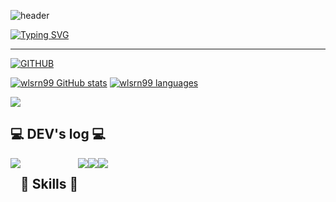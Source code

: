 ![header](https://capsule-render.vercel.app/api?type=waving&color=6994CDEE&text=&animation=twinkling&height=80)

[![Typing SVG](https://readme-typing-svg.demolab.com?font=Alkatra&weight=500&size=45&duration=4000&pause=3&color=6994CDEE&center=false&vCenter=false&multiline=true&repeat=true&width=1000&height=100&lines=Welcome+to+wlsrn99+GitHub!👋)](https://git.io/typing-svg)
 
<div align="left">  
 
 ---

[![GITHUB](https://hits.seeyoufarm.com/api/count/incr/badge.svg?url=https%3A%2F%2Fgithub.com%wlsrn99&count_bg=%23F29494&title_bg=%232F2E2E&icon=github.svg&icon_color=%23FFFFFF&title=GITHUB&edge_flat=false)](https://github.com/wlsrn99)

[![wlsrn99 GitHub stats](https://github-readme-stats.vercel.app/api?username=wlsrn99&theme=nord&hide_border=true&count_private=true)](https://github.com/wlsrn99/github-readme-stats) [![wlsrn99 languages](https://github-readme-stats.vercel.app/api/top-langs/?username=backendINFJ&layout=compact&theme=nord&hide_border=true&langs_count=10)](https://github.com/bakcendINFJ/github-readme-stats)
 
<a href="https://github.com/wlsrn99">
    <img align="center" src="https://github-readme-activity-graph.cyclic.app/graph?username=wlsrn99&theme=light&height=400&width=400&bg_color=white&title_color=2f80ed&color=2f80ed&line=2f80ed&point=1074b8&custom_title=wlsrn99's%20Contribution%20Graph&area=true&hide_border=true&font_color=2f80ed&font_weight=bold" />
  </a> 
 
<br>

## 💻 DEV's log 💻
<div style="display:flex; flex-direction:row;">
    <a href="https://velog.io/@clover14/posts">
        <img src="https://img.shields.io/badge/velog-000000?style=for-the-badge&logo=velog&logoColor=white"> 
    </a>
<!--     <a href="https://www.notion.so/homputer/Notion-3a51e19fa20a4c08a3c1d281a7a2c741">
        <img src="https://img.shields.io/badge/Notion-9999FF?style=for-the-badge&logo=Notion&logoColor=white"> 
    </a> -->
  
 
<!-- ## 📞 Contact 📞  
<div style="display:flex; flex-direction:row;">
    <a href="https://www.instagram.com/6_o777/">
        <img src="https://img.shields.io/badge/Instagram-E4405F?style=for-the-badge&logo=Instagram&logoColor=white"> 
    </a>
    <a href="mailto:dlwlgh1254@gmail.com">
        <img src="https://img.shields.io/badge/Gmail-EA4335?style=for-the-badge&logo=Gmail&logoColor=white"> 
    </a>
</div><br> !-->


    
## 🔨 Skills 🔨
<div style="display:flex; flex-direction:row;">
    <img src="https://img.shields.io/badge/java-%234ea94b?style=for-the-badge&logo=java&logoColor=white"> 
    <img src="https://img.shields.io/badge/Spring-6DB33F?style=for-the-badge&logo=spring boot&logoColor=white"> 
    <img src="https://img.shields.io/badge/mysql-4479A1.svg?style=for-the-badge&logo=mysql&logoColor=white">
    <br>

</div><br>
</div>

<!-- [![Solved.ac](http://mazassumnida.wtf/api/v2/generate_badge?boj=backendINFJ)](https://solved.ac/backendINFJ) -->
